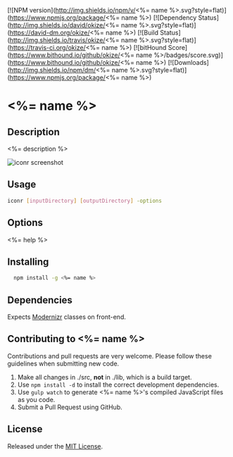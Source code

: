 [![NPM version](http://img.shields.io/npm/v/<%= name %>.svg?style=flat)](https://www.npmjs.org/package/<%= name %>)
[![Dependency Status](http://img.shields.io/david/okize/<%= name %>.svg?style=flat)](https://david-dm.org/okize/<%= name %>)
[![Build Status](http://img.shields.io/travis/okize/<%= name %>.svg?style=flat)](https://travis-ci.org/okize/<%= name %>)
[![bitHound Score](https://www.bithound.io/github/okize/<%= name %>/badges/score.svg)](https://www.bithound.io/github/okize/<%= name %>)
[![Downloads](http://img.shields.io/npm/dm/<%= name %>.svg?style=flat)](https://www.npmjs.org/package/<%= name %>)

# <%= name %>

## Description
<%= description %>

![iconr screenshot](https://raw.github.com/okize/iconr/gh-pages/iconr-screenshot.gif)

## Usage

```bash
iconr [inputDirectory] [outputDirectory] -options
```

## Options
<%= help %>

## Installing

```bash
  npm install -g <%= name %>
```

## Dependencies

Expects [Modernizr](http://modernizr.com/) classes on front-end.

## Contributing to <%= name %>

Contributions and pull requests are very welcome. Please follow these guidelines when submitting new code.

1. Make all changes in ./src, **not** in ./lib, which is a build target.
2. Use `npm install -d` to install the correct development dependencies.
3. Use `gulp watch` to generate <%= name %>'s compiled JavaScript files as you code.
4. Submit a Pull Request using GitHub.

## License

Released under the [MIT License](http://www.opensource.org/licenses/mit-license.php).
